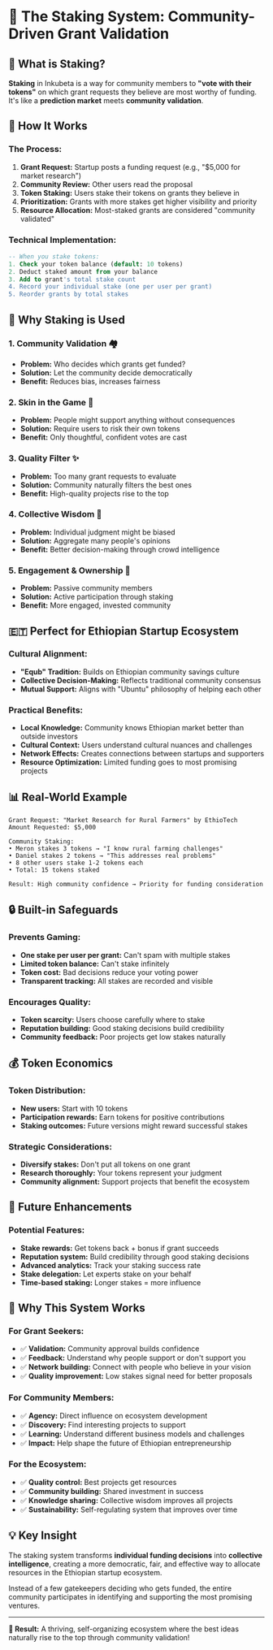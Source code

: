 # 🎯 The Staking System: Community-Driven Grant Validation

## 🤔 **What is Staking?**

**Staking** in Inkubeta is a way for community members to **"vote with their tokens"** on which grant requests they believe are most worthy of funding. It's like a **prediction market** meets **community validation**.

## 🔄 **How It Works**

### **The Process:**
1. **Grant Request:** Startup posts a funding request (e.g., "$5,000 for market research")
2. **Community Review:** Other users read the proposal
3. **Token Staking:** Users stake their tokens on grants they believe in
4. **Prioritization:** Grants with more stakes get higher visibility and priority
5. **Resource Allocation:** Most-staked grants are considered "community validated"

### **Technical Implementation:**
```sql
-- When you stake tokens:
1. Check your token balance (default: 10 tokens)
2. Deduct staked amount from your balance
3. Add to grant's total stake count
4. Record your individual stake (one per user per grant)
5. Reorder grants by total stakes
```

## 🎯 **Why Staking is Used**

### **1. Community Validation** 🏘️
- **Problem:** Who decides which grants get funded?
- **Solution:** Let the community decide democratically
- **Benefit:** Reduces bias, increases fairness

### **2. Skin in the Game** 💪
- **Problem:** People might support anything without consequences
- **Solution:** Require users to risk their own tokens
- **Benefit:** Only thoughtful, confident votes are cast

### **3. Quality Filter** ✨
- **Problem:** Too many grant requests to evaluate
- **Solution:** Community naturally filters the best ones
- **Benefit:** High-quality projects rise to the top

### **4. Collective Wisdom** 🧠
- **Problem:** Individual judgment might be biased
- **Solution:** Aggregate many people's opinions
- **Benefit:** Better decision-making through crowd intelligence

### **5. Engagement & Ownership** 🤝
- **Problem:** Passive community members
- **Solution:** Active participation through staking
- **Benefit:** More engaged, invested community

## 🇪🇹 **Perfect for Ethiopian Startup Ecosystem**

### **Cultural Alignment:**
- **"Equb" Tradition:** Builds on Ethiopian community savings culture
- **Collective Decision-Making:** Reflects traditional community consensus
- **Mutual Support:** Aligns with "Ubuntu" philosophy of helping each other

### **Practical Benefits:**
- **Local Knowledge:** Community knows Ethiopian market better than outside investors
- **Cultural Context:** Users understand cultural nuances and challenges
- **Network Effects:** Creates connections between startups and supporters
- **Resource Optimization:** Limited funding goes to most promising projects

## 📊 **Real-World Example**

```
Grant Request: "Market Research for Rural Farmers" by EthioTech
Amount Requested: $5,000

Community Staking:
• Meron stakes 3 tokens → "I know rural farming challenges"
• Daniel stakes 2 tokens → "This addresses real problems"
• 8 other users stake 1-2 tokens each
• Total: 15 tokens staked

Result: High community confidence → Priority for funding consideration
```

## 🔒 **Built-in Safeguards**

### **Prevents Gaming:**
- **One stake per user per grant:** Can't spam with multiple stakes
- **Limited token balance:** Can't stake infinitely
- **Token cost:** Bad decisions reduce your voting power
- **Transparent tracking:** All stakes are recorded and visible

### **Encourages Quality:**
- **Token scarcity:** Users choose carefully where to stake
- **Reputation building:** Good staking decisions build credibility
- **Community feedback:** Poor projects get low stakes naturally

## 💰 **Token Economics**

### **Token Distribution:**
- **New users:** Start with 10 tokens
- **Participation rewards:** Earn tokens for positive contributions
- **Staking outcomes:** Future versions might reward successful stakes

### **Strategic Considerations:**
- **Diversify stakes:** Don't put all tokens on one grant
- **Research thoroughly:** Your tokens represent your judgment
- **Community alignment:** Support projects that benefit the ecosystem

## 🚀 **Future Enhancements**

### **Potential Features:**
- **Stake rewards:** Get tokens back + bonus if grant succeeds
- **Reputation system:** Build credibility through good staking decisions
- **Advanced analytics:** Track your staking success rate
- **Stake delegation:** Let experts stake on your behalf
- **Time-based staking:** Longer stakes = more influence

## 🎯 **Why This System Works**

### **For Grant Seekers:**
- ✅ **Validation:** Community approval builds confidence
- ✅ **Feedback:** Understand why people support or don't support you
- ✅ **Network building:** Connect with people who believe in your vision
- ✅ **Quality improvement:** Low stakes signal need for better proposals

### **For Community Members:**
- ✅ **Agency:** Direct influence on ecosystem development
- ✅ **Discovery:** Find interesting projects to support
- ✅ **Learning:** Understand different business models and challenges
- ✅ **Impact:** Help shape the future of Ethiopian entrepreneurship

### **For the Ecosystem:**
- ✅ **Quality control:** Best projects get resources
- ✅ **Community building:** Shared investment in success
- ✅ **Knowledge sharing:** Collective wisdom improves all projects
- ✅ **Sustainability:** Self-regulating system that improves over time

## 💡 **Key Insight**

The staking system transforms **individual funding decisions** into **collective intelligence**, creating a more democratic, fair, and effective way to allocate resources in the Ethiopian startup ecosystem.

Instead of a few gatekeepers deciding who gets funded, the entire community participates in identifying and supporting the most promising ventures.

---

**🎉 Result:** A thriving, self-organizing ecosystem where the best ideas naturally rise to the top through community validation! 